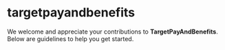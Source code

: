 # targetpayandbenefits
We welcome and appreciate your contributions to **TargetPayAndBenefits**. Below are guidelines to help you get started.
